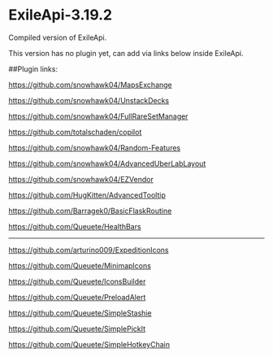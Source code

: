 # ExileApi-3.19.2
Compiled version of ExileApi.

This version has no plugin yet, can add via links below inside ExileApi.

##Plugin links:

https://github.com/snowhawk04/MapsExchange

https://github.com/snowhawk04/UnstackDecks

https://github.com/snowhawk04/FullRareSetManager

https://github.com/totalschaden/copilot

https://github.com/snowhawk04/Random-Features

https://github.com/snowhawk04/AdvancedUberLabLayout

https://github.com/snowhawk04/EZVendor

https://github.com/HugKitten/AdvancedTooltip

https://github.com/Barragek0/BasicFlaskRoutine

https://github.com/Queuete/HealthBars

----

https://github.com/arturino009/ExpeditionIcons

https://github.com/Queuete/MinimapIcons

https://github.com/Queuete/IconsBuilder

https://github.com/Queuete/PreloadAlert

https://github.com/Queuete/SimpleStashie

https://github.com/Queuete/SimplePickIt

https://github.com/Queuete/SimpleHotkeyChain


